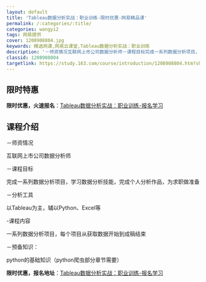 ```yaml
---
layout: default
title: 'Tableau数据分析实战：职业训练-限时优惠-网易精品课'
permalink: /:categories/:title/
categories: wangyi2
tags: 网易提供
cover: 1208908804.jpg
keywords: 精选网课,网易云课堂,Tableau数据分析实战：职业训练
description: '－师资情况互联网上市公司数据分析师－课程目标完成一系列数据分析项目，学习数据分析技能，完成个人分析作品，为求职做准备－分'
classid: 1208908804
targetlink: https://study.163.com/course/introduction/1208908804.htm?share=1&shareId=1025206652&utm_campaign=share&utm_medium=iphoneShare&utm_source=&utm_u=1025206652
---
```


## 限时特惠

**限时优惠，火速报名**：[Tableau数据分析实战：职业训练-报名学习](https://study.163.com/course/introduction/1208908804.htm?share=1&shareId=1025206652&utm_campaign=share&utm_medium=iphoneShare&utm_source=&utm_u=1025206652)

## 课程介绍

－师资情况

互联网上市公司数据分析师



－课程目标

完成一系列数据分析项目，学习数据分析技能，完成个人分析作品，为求职做准备



－分析工具

以Tableau为主，辅以Python、Excel等



-课程内容

一系列数据分析项目，每个项目从获取数据开始到成稿结束



－预备知识：

python的基础知识（python爬虫部分章节需要）

**限时优惠，报名地址**：[Tableau数据分析实战：职业训练-报名学习](https://study.163.com/course/introduction/1208908804.htm?share=1&shareId=1025206652&utm_campaign=share&utm_medium=iphoneShare&utm_source=&utm_u=1025206652)

